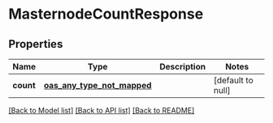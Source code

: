 # MasternodeCountResponse
## Properties

| Name | Type | Description | Notes |
|------------ | ------------- | ------------- | -------------|
| **count** | [**oas_any_type_not_mapped**](.md) |  | [default to null] |

[[Back to Model list]](../README.md#documentation-for-models) [[Back to API list]](../README.md#documentation-for-api-endpoints) [[Back to README]](../README.md)

